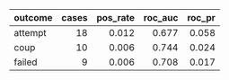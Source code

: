 |outcome | cases| pos_rate| roc_auc| roc_pr|
|:-------|-----:|--------:|-------:|------:|
|attempt |    18|    0.012|   0.677|  0.058|
|coup    |    10|    0.006|   0.744|  0.024|
|failed  |     9|    0.006|   0.708|  0.017|
